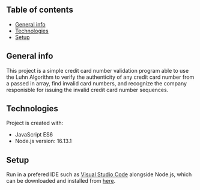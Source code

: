 ## Table of contents
* [General info](#general-info)
* [Technologies](#technologies)
* [Setup](#setup)

## General info
This project is a simple credit card number validation program able to use the Luhn Algorithm to verify the authenticity of any credit card number from a passed in array, find invalid card numbers, and recognize the company responisble for issuing the invalid credit card number sequences. 
	
## Technologies
Project is created with:
* JavaScript ES6
* Node.js version: 16.13.1
	
## Setup
Run in a prefered IDE such as [Visual Studio Code](https://code.visualstudio.com/) alongside Node.js, which can be downloaded and installed from [here](https://nodejs.org/en/).